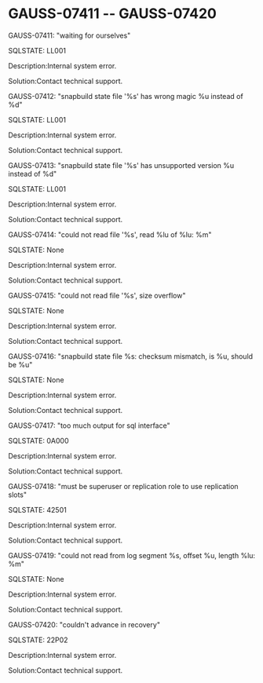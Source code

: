 # GAUSS-07411 -- GAUSS-07420<a name="EN-US_TOPIC_0302072975"></a>

GAUSS-07411: "waiting for ourselves"

SQLSTATE: LL001

Description:Internal system error.

Solution:Contact technical support.

GAUSS-07412: "snapbuild state file '%s' has wrong magic %u instead of %d"

SQLSTATE: LL001

Description:Internal system error.

Solution:Contact technical support.

GAUSS-07413: "snapbuild state file '%s' has unsupported version %u instead of %d"

SQLSTATE: LL001

Description:Internal system error.

Solution:Contact technical support.

GAUSS-07414: "could not read file '%s', read %lu of %lu: %m"

SQLSTATE: None

Description:Internal system error.

Solution:Contact technical support.

GAUSS-07415: "could not read file '%s', size overflow"

SQLSTATE: None

Description:Internal system error.

Solution:Contact technical support.

GAUSS-07416: "snapbuild state file %s: checksum mismatch, is %u, should be %u"

SQLSTATE: None

Description:Internal system error.

Solution:Contact technical support.

GAUSS-07417: "too much output for sql interface"

SQLSTATE: 0A000

Description:Internal system error.

Solution:Contact technical support.

GAUSS-07418: "must be superuser or replication role to use replication slots"

SQLSTATE: 42501

Description:Internal system error.

Solution:Contact technical support.

GAUSS-07419: "could not read from log segment %s, offset %u, length %lu: %m"

SQLSTATE: None

Description:Internal system error.

Solution:Contact technical support.

GAUSS-07420: "couldn't advance in recovery"

SQLSTATE: 22P02

Description:Internal system error.

Solution:Contact technical support.

